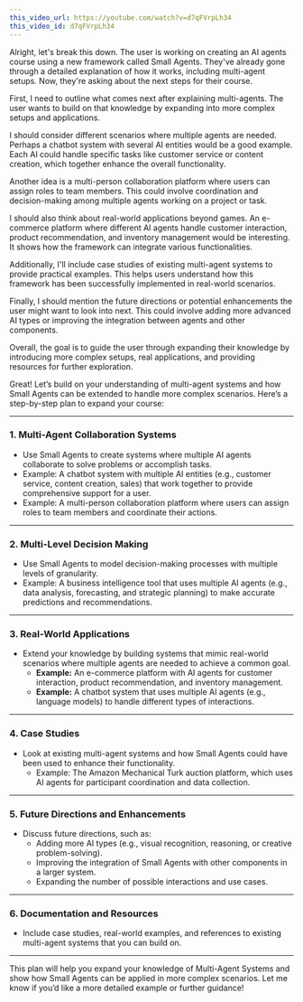 ```yaml
---
this_video_url: https://youtube.com/watch?v=d7qFVrpLh34
this_video_id: d7qFVrpLh34
---
```

<think>
Alright, let's break this down. The user is working on creating an AI agents course using a new framework called Small Agents. They've already gone through a detailed explanation of how it works, including multi-agent setups. Now, they're asking about the next steps for their course.

First, I need to outline what comes next after explaining multi-agents. The user wants to build on that knowledge by expanding into more complex setups and applications.

I should consider different scenarios where multiple agents are needed. Perhaps a chatbot system with several AI entities would be a good example. Each AI could handle specific tasks like customer service or content creation, which together enhance the overall functionality.

Another idea is a multi-person collaboration platform where users can assign roles to team members. This could involve coordination and decision-making among multiple agents working on a project or task.

I should also think about real-world applications beyond games. An e-commerce platform where different AI agents handle customer interaction, product recommendation, and inventory management would be interesting. It shows how the framework can integrate various functionalities.

Additionally, I'll include case studies of existing multi-agent systems to provide practical examples. This helps users understand how this framework has been successfully implemented in real-world scenarios.

Finally, I should mention the future directions or potential enhancements the user might want to look into next. This could involve adding more advanced AI types or improving the integration between agents and other components.

Overall, the goal is to guide the user through expanding their knowledge by introducing more complex setups, real applications, and providing resources for further exploration.
</think>

Great! Let’s build on your understanding of multi-agent systems and how Small Agents can be extended to handle more complex scenarios. Here’s a step-by-step plan to expand your course:

---

### 1. **Multi-Agent Collaboration Systems**
   - Use Small Agents to create systems where multiple AI agents collaborate to solve problems or accomplish tasks.
   - Example: A chatbot system with multiple AI entities (e.g., customer service, content creation, sales) that work together to provide comprehensive support for a user.
   - Example: A multi-person collaboration platform where users can assign roles to team members and coordinate their actions.

---

### 2. **Multi-Level Decision Making**
   - Use Small Agents to model decision-making processes with multiple levels of granularity.
   - Example: A business intelligence tool that uses multiple AI agents (e.g., data analysis, forecasting, and strategic planning) to make accurate predictions and recommendations.

---

### 3. **Real-World Applications**
   - Extend your knowledge by building systems that mimic real-world scenarios where multiple agents are needed to achieve a common goal.
     - **Example:** An e-commerce platform with AI agents for customer interaction, product recommendation, and inventory management.
     - **Example:** A chatbot system that uses multiple AI agents (e.g., language models) to handle different types of interactions.

---

### 4. **Case Studies**
   - Look at existing multi-agent systems and how Small Agents could have been used to enhance their functionality.
     - Example: The Amazon Mechanical Turk auction platform, which uses AI agents for participant coordination and data collection.

---

### 5. **Future Directions and Enhancements**
   - Discuss future directions, such as:
     - Adding more AI types (e.g., visual recognition, reasoning, or creative problem-solving).
     - Improving the integration of Small Agents with other components in a larger system.
     - Expanding the number of possible interactions and use cases.

---

### 6. **Documentation and Resources**
   - Include case studies, real-world examples, and references to existing multi-agent systems that you can build on.

---

This plan will help you expand your knowledge of Multi-Agent Systems and show how Small Agents can be applied in more complex scenarios. Let me know if you’d like a more detailed example or further guidance!

